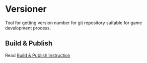 # Versioner

Tool for getting version number for git repository suitable for game development process.


## Build & Publish

Read [Build & Publish Instruction](docs/build-publish.md)
